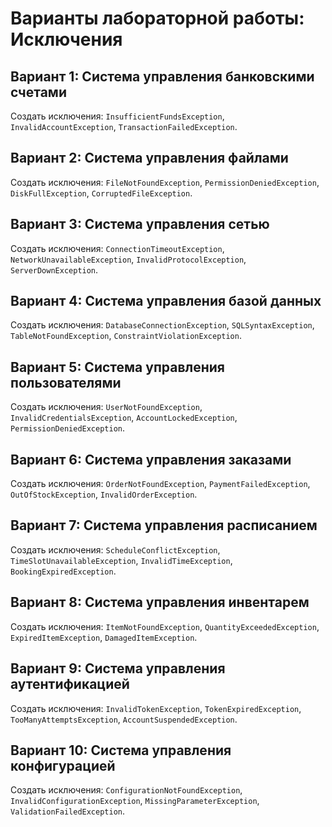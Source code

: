 # Варианты лабораторной работы: Исключения

## Вариант 1: Система управления банковскими счетами
Создать исключения: `InsufficientFundsException`, `InvalidAccountException`, `TransactionFailedException`.

## Вариант 2: Система управления файлами
Создать исключения: `FileNotFoundException`, `PermissionDeniedException`, `DiskFullException`, `CorruptedFileException`.

## Вариант 3: Система управления сетью
Создать исключения: `ConnectionTimeoutException`, `NetworkUnavailableException`, `InvalidProtocolException`, `ServerDownException`.

## Вариант 4: Система управления базой данных
Создать исключения: `DatabaseConnectionException`, `SQLSyntaxException`, `TableNotFoundException`, `ConstraintViolationException`.

## Вариант 5: Система управления пользователями
Создать исключения: `UserNotFoundException`, `InvalidCredentialsException`, `AccountLockedException`, `PermissionDeniedException`.

## Вариант 6: Система управления заказами
Создать исключения: `OrderNotFoundException`, `PaymentFailedException`, `OutOfStockException`, `InvalidOrderException`.

## Вариант 7: Система управления расписанием
Создать исключения: `ScheduleConflictException`, `TimeSlotUnavailableException`, `InvalidTimeException`, `BookingExpiredException`.

## Вариант 8: Система управления инвентарем
Создать исключения: `ItemNotFoundException`, `QuantityExceededException`, `ExpiredItemException`, `DamagedItemException`.

## Вариант 9: Система управления аутентификацией
Создать исключения: `InvalidTokenException`, `TokenExpiredException`, `TooManyAttemptsException`, `AccountSuspendedException`.

## Вариант 10: Система управления конфигурацией
Создать исключения: `ConfigurationNotFoundException`, `InvalidConfigurationException`, `MissingParameterException`, `ValidationFailedException`.
